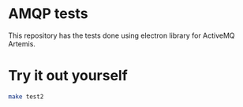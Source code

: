# AMQP tests

This repository has the tests done using electron library for ActiveMQ Artemis.

# Try it out yourself

```bash
make test2
```